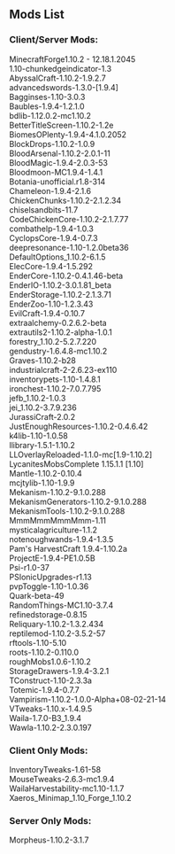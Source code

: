 ## Mods List

### Client/Server Mods:
MinecraftForge1.10.2 - 12.18.1.2045<br>
1.10-chunkedgeindicator-1.3<br>
AbyssalCraft-1.10.2-1.9.2.7<br>
advancedswords-1.3.0-[1.9.4]<br>
Bagginses-1.10-3.0.3<br>
Baubles-1.9.4-1.2.1.0<br>
bdlib-1.12.0.2-mc1.10.2<br>
BetterTitleScreen-1.10.2-1.2e<br>
BiomesOPlenty-1.9.4-4.1.0.2052<br>
BlockDrops-1.10.2-1.0.9<br>
BloodArsenal-1.10.2-2.0.1-11<br>
BloodMagic-1.9.4-2.0.3-53<br>
Bloodmoon-MC1.9.4-1.4.1<br>
Botania-unofficial.r1.8-314<br>
Chameleon-1.9.4-2.1.6<br>
ChickenChunks-1.10.2-2.1.2.34<br>
chiselsandbits-11.7<br>
CodeChickenCore-1.10.2-2.1.7.77<br>
combathelp-1.9.4-1.0.3<br>
CyclopsCore-1.9.4-0.7.3<br>
deepresonance-1.10-1.2.0beta36<br>
DefaultOptions_1.10.2-6.1.5<br>
ElecCore-1.9.4-1.5.292<br>
EnderCore-1.10.2-0.4.1.46-beta<br>
EnderIO-1.10.2-3.0.1.81_beta<br>
EnderStorage-1.10.2-2.1.3.71<br>
EnderZoo-1.10-1.2.3.43<br>
EvilCraft-1.9.4-0.10.7<br>
extraalchemy-0.2.6.2-beta<br>
extrautils2-1.10.2-alpha-1.0.1<br>
forestry_1.10.2-5.2.7.220<br>
gendustry-1.6.4.8-mc1.10.2<br>
Graves-1.10.2-b28<br>
industrialcraft-2-2.6.23-ex110<br>
inventorypets-1.10-1.4.8.1<br>
ironchest-1.10.2-7.0.7.795<br>
jefb_1.10.2-1.0.3<br>
jei_1.10.2-3.7.9.236<br>
JurassiCraft-2.0.2<br>
JustEnoughResources-1.10.2-0.4.6.42<br>
k4lib-1.10-1.0.58<br>
llibrary-1.5.1-1.10.2<br>
LLOverlayReloaded-1.1.0-mc[1.9-1.10.2]<br>
LycanitesMobsComplete 1.15.1.1 [1.10]<br>
Mantle-1.10.2-0.10.4<br>
mcjtylib-1.10-1.9.9<br>
Mekanism-1.10.2-9.1.0.288<br>
MekanismGenerators-1.10.2-9.1.0.288<br>
MekanismTools-1.10.2-9.1.0.288<br>
MmmMmmMmmMmm-1.11<br>
mysticalagriculture-1.1.2<br>
notenoughwands-1.9.4-1.3.5<br>
Pam's HarvestCraft 1.9.4-1.10.2a<br>
ProjectE-1.9.4-PE1.0.5B<br>
Psi-r1.0-37<br>
PSIonicUpgrades-r1.13<br>
pvpToggle-1.10-1.0.36<br>
Quark-beta-49<br>
RandomThings-MC1.10-3.7.4<br>
refinedstorage-0.8.15<br>
Reliquary-1.10.2-1.3.2.434<br>
reptilemod-1.10.2-3.5.2-57<br>
rftools-1.10-5.10<br>
roots-1.10.2-0.110.0<br>
roughMobs1.0.6-1.10.2<br>
StorageDrawers-1.9.4-3.2.1<br>
TConstruct-1.10-2.3.3a<br>
Totemic-1.9.4-0.7.7<br>
Vampirism-1.10.2-1.0.0-Alpha+08-02-21-14<br>
VTweaks-1.10.x-1.4.9.5<br>
Waila-1.7.0-B3_1.9.4<br>
Wawla-1.10.2-2.3.0.197

### Client Only Mods:
InventoryTweaks-1.61-58<br>
MouseTweaks-2.6.3-mc1.9.4<br>
WailaHarvestability-mc1.10-1.1.7<br>
Xaeros_Minimap_1.10_Forge_1.10.2

### Server Only Mods:
Morpheus-1.10.2-3.1.7
